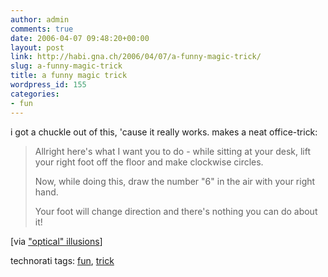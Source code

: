 ```yaml
---
author: admin
comments: true
date: 2006-04-07 09:48:20+00:00
layout: post
link: http://habi.gna.ch/2006/04/07/a-funny-magic-trick/
slug: a-funny-magic-trick
title: a funny magic trick
wordpress_id: 155
categories:
- fun
---
```



i got a chuckle out of this, 'cause it really works. makes a neat office-trick:


<blockquote>
Allright here's what I want you to do -  while sitting at your desk, lift your right foot off the floor and make clockwise circles.
  
Now, while doing this, draw the number "6" in the air with your right hand.
  
Your foot will change direction and there's nothing you can do about it!
</blockquote>


[via ["optical" illusions](http://mightyillusions.blogspot.com/2006/04/left-brain-right-brain-magic-trick.html)]





technorati tags: [fun](http://www.technorati.com/tag/fun), [trick](http://www.technorati.com/tag/trick)
